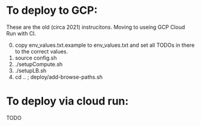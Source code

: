 # To deploy to GCP:

These are the old (circa 2021) instrucitons. Moving to useing GCP Cloud Run with CI.

0. copy env_values.txt.example to env_values.txt and set all TODOs in there to the correct values.
1. source config.sh
2. ./setupCompute.sh
3. ./setupLB.sh
4. cd .. ; deploy/add-browse-paths.sh

# To deploy via cloud run:

TODO
